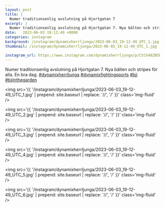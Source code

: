 ```yaml
---
layout: post
title: |
  Numer traditionsenlig avslutning på Hjortgatan 7
excerpt: |
  Numer traditionsenlig avslutning på Hjortgatan 7. Nya bälten och stripes för alla. En bra dag.    
date:   2023-06-03 19:12:49 +0000
categories: instagram
background: /instagram/dynamixherrljunga/2023-06-03_19-12-49_UTC_1.jpg
thumbnail: /instagram/dynamixherrljunga/2023-06-03_19-12-49_UTC_1.jpg

instagram_url: https://www.instagram.com/dynamixherrljunga/p/CtCh48ZN5hk
---
```

Numer traditionsenlig avslutning på Hjortgatan 7. Nya bälten och stripes för alla. En bra dag. [#dynamixherrljunga](https://www.instagram.com/explore/tags/dynamixherrljunga/) [#dynamixfightingsports](https://www.instagram.com/explore/tags/dynamixfightingsports/) [#bjj](https://www.instagram.com/explore/tags/bjj/) [#bjjinthegarden](https://www.instagram.com/explore/tags/bjjinthegarden/)



<img src='{{ '/instagram/dynamixherrljunga/2023-06-03_19-12-49_UTC_1.jpg' | prepend: site.baseurl | replace: '//', '/' }}' class='img-fluid' />


<img src='{{ '/instagram/dynamixherrljunga/2023-06-03_19-12-49_UTC_2.jpg' | prepend: site.baseurl | replace: '//', '/' }}' class='img-fluid' />


<img src='{{ '/instagram/dynamixherrljunga/2023-06-03_19-12-49_UTC_3.jpg' | prepend: site.baseurl | replace: '//', '/' }}' class='img-fluid' />


<img src='{{ '/instagram/dynamixherrljunga/2023-06-03_19-12-49_UTC_4.jpg' | prepend: site.baseurl | replace: '//', '/' }}' class='img-fluid' />


<img src='{{ '/instagram/dynamixherrljunga/2023-06-03_19-12-49_UTC_5.jpg' | prepend: site.baseurl | replace: '//', '/' }}' class='img-fluid' />


<img src='{{ '/instagram/dynamixherrljunga/2023-06-03_19-12-49_UTC_6.jpg' | prepend: site.baseurl | replace: '//', '/' }}' class='img-fluid' />
